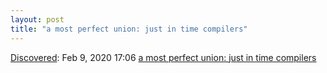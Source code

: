 ```yaml
---
layout: post
title: "a most perfect union: just in time compilers"
---
```

[Discovered](http://rolandtanglao.com/2020/07/29/p1-blogthis-checkvist-list-links-to-blog/): Feb 9, 2020 17:06 [a most perfect union: just in time compilers](https://medium.com/basecs/a-most-perfect-union-just-in-time-compilers-2938712a9f6a)
